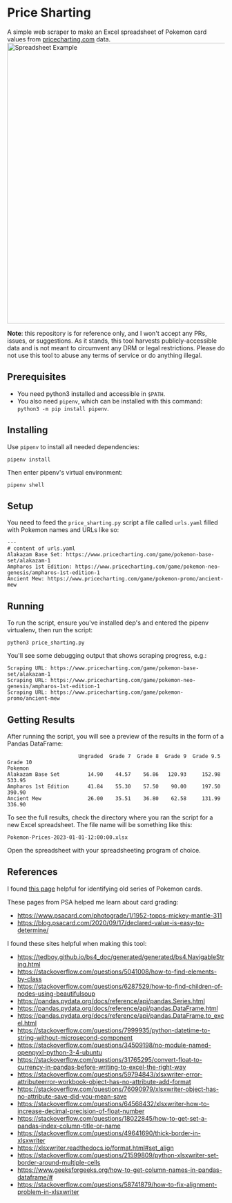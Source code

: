 # Price Sharting

A simple web scraper to make an Excel spreadsheet of Pokemon card values from [pricecharting.com](https://www.pricecharting.com/) data.
<img src="https://github.com/bxbrenden/price_sharting/blob/main/spreadsheet-example.png" width="650px" title="Spreadsheet Example">

**Note**: this repository is for reference only, and I won't accept any PRs, issues, or suggestions.
As it stands, this tool harvests publicly-accessible data and is not meant to circumvent any DRM or legal restrictions.
Please do not use this tool to abuse any terms of service or do anything illegal.


## Prerequisites
- You need python3 installed and accessible in `$PATH`.
- You also need `pipenv`, which can be installed with this command: `python3 -m pip install pipenv`.

## Installing
Use `pipenv` to install all needed dependencies:
```
pipenv install
```

Then enter pipenv's virtual environment:
```
pipenv shell
```

## Setup
You need to feed the `price_sharting.py` script a file called `urls.yaml` filled with Pokemon names and URLs like so:
```
---
# content of urls.yaml
Alakazam Base Set: https://www.pricecharting.com/game/pokemon-base-set/alakazam-1
Ampharos 1st Edition: https://www.pricecharting.com/game/pokemon-neo-genesis/ampharos-1st-edition-1
Ancient Mew: https://www.pricecharting.com/game/pokemon-promo/ancient-mew
```

## Running
To run the script, ensure you've installed dep's and entered the pipenv virtualenv, then run the script:
```
python3 price_sharting.py
```

You'll see some debugging output that shows scraping progress, e.g.:
```
Scraping URL: https://www.pricecharting.com/game/pokemon-base-set/alakazam-1
Scraping URL: https://www.pricecharting.com/game/pokemon-neo-genesis/ampharos-1st-edition-1
Scraping URL: https://www.pricecharting.com/game/pokemon-promo/ancient-mew
```

## Getting Results
After running the script, you will see a preview of the results in the form of a Pandas DataFrame:
```
                       Ungraded  Grade 7  Grade 8  Grade 9  Grade 9.5  Grade 10
Pokemon
Alakazam Base Set         14.90    44.57    56.86   120.93     152.98    533.95
Ampharos 1st Edition      41.84    55.30    57.50    90.00     197.50    390.90
Ancient Mew               26.00    35.51    36.80    62.58     131.99    336.90
```

To see the full results, check the directory where you ran the script for a new Excel spreadsheet.
The file name will be something like this:
```
Pokemon-Prices-2023-01-01-12:00:00.xlsx
```

Open the spreadsheet with your spreadsheeting program of choice.

## References
I found [this page](https://relentlessdragon.com/pokemon-card-game/identifying-early-pokemon-cards/) helpful for identifying old series of Pokemon cards.

These pages from PSA helped me learn about card grading:
- https://www.psacard.com/photograde/1/1952-topps-mickey-mantle-311
- https://blog.psacard.com/2020/09/17/declared-value-is-easy-to-determine/

I found these sites helpful when making this tool:
- https://tedboy.github.io/bs4_doc/generated/generated/bs4.NavigableString.html
- https://stackoverflow.com/questions/5041008/how-to-find-elements-by-class
- https://stackoverflow.com/questions/6287529/how-to-find-children-of-nodes-using-beautifulsoup
- https://pandas.pydata.org/docs/reference/api/pandas.Series.html
- https://pandas.pydata.org/docs/reference/api/pandas.DataFrame.html
- https://pandas.pydata.org/docs/reference/api/pandas.DataFrame.to_excel.html
- https://stackoverflow.com/questions/7999935/python-datetime-to-string-without-microsecond-component
- https://stackoverflow.com/questions/34509198/no-module-named-openpyxl-python-3-4-ubuntu
- https://stackoverflow.com/questions/31765295/convert-float-to-currency-in-pandas-before-writing-to-excel-the-right-way
- https://stackoverflow.com/questions/59794843/xlsxwriter-error-attributeerror-workbook-object-has-no-attribute-add-format
- https://stackoverflow.com/questions/76090979/xlsxwriter-object-has-no-attribute-save-did-you-mean-save
- https://stackoverflow.com/questions/64568432/xlsxwriter-how-to-increase-decimal-precision-of-float-number
- https://stackoverflow.com/questions/18022845/how-to-get-set-a-pandas-index-column-title-or-name
- https://stackoverflow.com/questions/49641690/thick-border-in-xlsxwriter
- https://xlsxwriter.readthedocs.io/format.html#set_align
- https://stackoverflow.com/questions/21599809/python-xlsxwriter-set-border-around-multiple-cells
- https://www.geeksforgeeks.org/how-to-get-column-names-in-pandas-dataframe/#
- https://stackoverflow.com/questions/58741879/how-to-fix-alignment-problem-in-xlsxwriter
